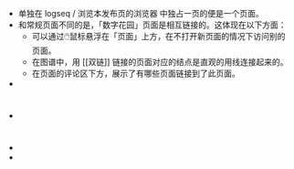 - 单独在 logseq / 浏览本发布页的浏览器 中独占一页的便是一个页面。
- 和常规页面不同的是，「数字花园」页面是相互链接的。这体现在以下方面：
	- 可以通过🖱️鼠标悬浮在「页面」上方，在不打开新页面的情况下访问别的页面。
	- 在图谱中，用 [[双链]] 链接的页面对应的结点是直观的用线连接起来的。
	- 在页面的评论区下方，展示了有哪些页面链接到了此页面。
-
- #
-
-